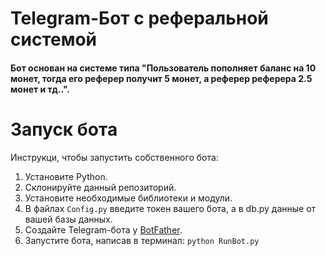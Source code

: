# Telegram-Бот с реферальной системой
#### Бот основан на системе типа "Пользователь пополняет баланс на 10 монет, тогда его реферер получит 5 монет, а реферер реферера 2.5 монет и тд..".

# Запуск бота
Инструкци, чтобы запустить собственного бота:
   1. Установите Python.
   2. Склонируйте данный репозиторий.
   3. Установите необходимые библиотеки и модули.
   4. В файлах ```Config.py``` введите токен вашего бота, а в db.py данные от вашей базы данных.
   5. Создайте Telegram-бота у [BotFather](https://t.me/botfather).
   6. Запустите бота, написав в терминал: ```python RunBot.py```

